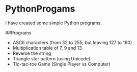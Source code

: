 # PythonProgams
I have created some simple Python programs.

##Programs
- ASCII characters (from 32 to 255; but leaving 127 to 160)
- Multiplication table of 7, 9 and 13
- Reverse the string
- Triangle star pattern (using Unicode)
- Tic-tac-toe Game (Single Player vs Computer)